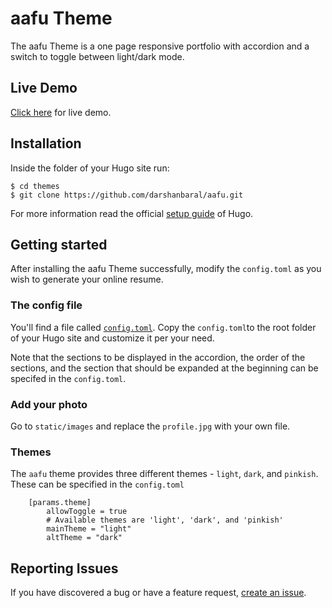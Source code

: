 # aafu Theme

The aafu Theme is a one page responsive portfolio with accordion and a switch to toggle between light/dark mode.

## Live Demo
[Click here](https://aafudemo.netlify.com/) for live demo.

## Installation

Inside the folder of your Hugo site run:

    $ cd themes
    $ git clone https://github.com/darshanbaral/aafu.git

For more information read the official [setup guide](//gohugo.io/overview/installing/) of Hugo.

## Getting started

After installing the aafu Theme successfully, modify the `config.toml` as you wish to generate your online resume.

### The config file

You'll find a file called [`config.toml`](//github.com/darshanbaral/aafu/blob/master/exampleSite/config.toml). Copy the `config.toml`to the root folder of your Hugo site and customize it per your need.

Note that the sections to be displayed in the accordion, the order of the sections, and the section that should be expanded at the beginning can be specifed in the `config.toml`.

### Add your photo

Go to `static/images` and replace the `profile.jpg` with your own file.

### Themes

The `aafu` theme provides three different themes - `light`, `dark`, and `pinkish`. These can be specified in the `config.toml`

```
    [params.theme]
        allowToggle = true
        # Available themes are 'light', 'dark', and 'pinkish'
        mainTheme = "light"
        altTheme = "dark"
```    

## Reporting Issues

If you have discovered a bug or have a feature request, [create an issue](https://github.com/darshanbaral/aafu/issues/new).

